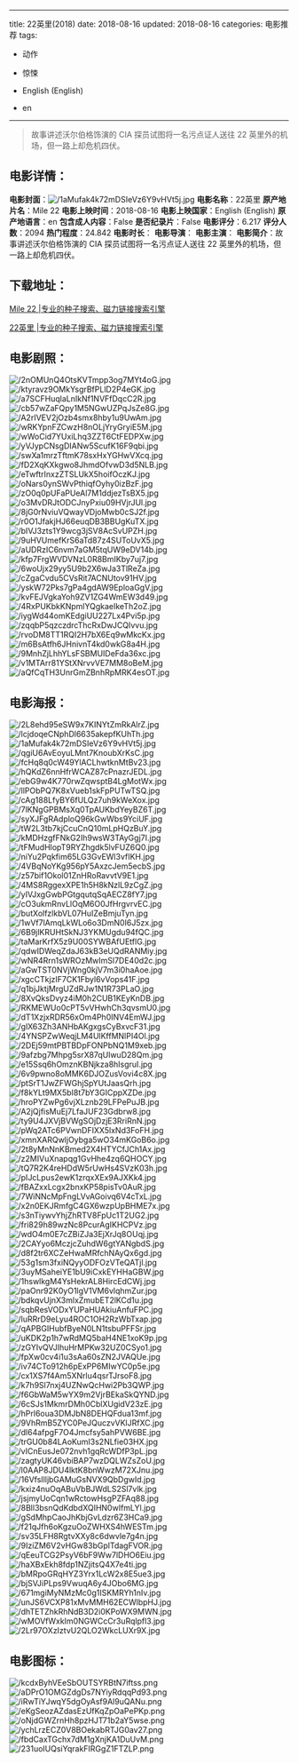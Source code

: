 
---
title: 22英里(2018)
date: 2018-08-16
updated: 2018-08-16
categories: 电影推荐
tags:
- 动作
- 惊悚

- English (English)
- en
---


> 故事讲述沃尔伯格饰演的 CIA 探员试图将一名污点证人送往 22 英里外的机场，但一路上却危机四伏。

## **电影详情**：

**电影封面**：<img src="https://image.tmdb.org/t/p/w200/1aMufak4k72mDSIeVz6Y9vHVt5j.jpg" alt="/1aMufak4k72mDSIeVz6Y9vHVt5j.jpg" title="/1aMufak4k72mDSIeVz6Y9vHVt5j.jpg">
**电影名称**：22英里
**原产地片名**：Mile 22
**电影上映时间**：2018-08-16
**电影上映国家**：English (English)
**原产地语言**：en
**包含成人内容**：False
**是否纪录片**：False
**电影评分**：6.217
**评分人数**：2094
**热门程度**：24.842
**电影时长**：
**电影导演**：
**电影主演**：
**电影简介**：故事讲述沃尔伯格饰演的 CIA 探员试图将一名污点证人送往 22 英里外的机场，但一路上却危机四伏。

## **下载地址**：
[Mile 22 |专业的种子搜索、磁力链接搜索引擎](https://movie.amd794.com:2083/?search=Mile%2022&ordering=&mode=match_phrase&page_size=10&page=1)

[22英里 |专业的种子搜索、磁力链接搜索引擎](https://movie.amd794.com:2083/?search=22%E8%8B%B1%E9%87%8C&ordering=&mode=match_phrase&page_size=10&page=1)
 

## **电影剧照**：
<img src="https://image.tmdb.org/t/p/original/2nOMUnQ4OtsKVTmpp3og7MYt4oG.jpg" alt="/2nOMUnQ4OtsKVTmpp3og7MYt4oG.jpg" title="/2nOMUnQ4OtsKVTmpp3og7MYt4oG.jpg"><img src="https://image.tmdb.org/t/p/original/ktyravz9OMkYsgrBfPLlD2P4eGK.jpg" alt="/ktyravz9OMkYsgrBfPLlD2P4eGK.jpg" title="/ktyravz9OMkYsgrBfPLlD2P4eGK.jpg"><img src="https://image.tmdb.org/t/p/original/a7SCFHuqlaLnIkNf1NVFfDqcC2R.jpg" alt="/a7SCFHuqlaLnIkNf1NVFfDqcC2R.jpg" title="/a7SCFHuqlaLnIkNf1NVFfDqcC2R.jpg"><img src="https://image.tmdb.org/t/p/original/cb57wZaFQpy1M5NGwUZPqJsZe8G.jpg" alt="/cb57wZaFQpy1M5NGwUZPqJsZe8G.jpg" title="/cb57wZaFQpy1M5NGwUZPqJsZe8G.jpg"><img src="https://image.tmdb.org/t/p/original/A2rIVEV2jOzb4smx8hby1u9UwAm.jpg" alt="/A2rIVEV2jOzb4smx8hby1u9UwAm.jpg" title="/A2rIVEV2jOzb4smx8hby1u9UwAm.jpg"><img src="https://image.tmdb.org/t/p/original/wRKYpnFZCwzH8nOLjYryGryiE5M.jpg" alt="/wRKYpnFZCwzH8nOLjYryGryiE5M.jpg" title="/wRKYpnFZCwzH8nOLjYryGryiE5M.jpg"><img src="https://image.tmdb.org/t/p/original/wWoCid7YUxiLhq3ZZT6CtFEDPXw.jpg" alt="/wWoCid7YUxiLhq3ZZT6CtFEDPXw.jpg" title="/wWoCid7YUxiLhq3ZZT6CtFEDPXw.jpg"><img src="https://image.tmdb.org/t/p/original/yVJypCNsgDIANw5ScufK16F9qbi.jpg" alt="/yVJypCNsgDIANw5ScufK16F9qbi.jpg" title="/yVJypCNsgDIANw5ScufK16F9qbi.jpg"><img src="https://image.tmdb.org/t/p/original/swXa1mrzTftmK78sxHxYGHwVXcq.jpg" alt="/swXa1mrzTftmK78sxHxYGHwVXcq.jpg" title="/swXa1mrzTftmK78sxHxYGHwVXcq.jpg"><img src="https://image.tmdb.org/t/p/original/fD2XqKXkgwo8JhmdOfvwD3d5NLB.jpg" alt="/fD2XqKXkgwo8JhmdOfvwD3d5NLB.jpg" title="/fD2XqKXkgwo8JhmdOfvwD3d5NLB.jpg"><img src="https://image.tmdb.org/t/p/original/eTwftrInxzZTSLUkX5hoifOczKJ.jpg" alt="/eTwftrInxzZTSLUkX5hoifOczKJ.jpg" title="/eTwftrInxzZTSLUkX5hoifOczKJ.jpg"><img src="https://image.tmdb.org/t/p/original/oNars0ynSWvPthiqfOyhy0izBzF.jpg" alt="/oNars0ynSWvPthiqfOyhy0izBzF.jpg" title="/oNars0ynSWvPthiqfOyhy0izBzF.jpg"><img src="https://image.tmdb.org/t/p/original/zO0q0pUFaPUeAl7M1ddjezTsBX5.jpg" alt="/zO0q0pUFaPUeAl7M1ddjezTsBX5.jpg" title="/zO0q0pUFaPUeAl7M1ddjezTsBX5.jpg"><img src="https://image.tmdb.org/t/p/original/o3MvDRJtODCJnyPxiu09HVjrJUl.jpg" alt="/o3MvDRJtODCJnyPxiu09HVjrJUl.jpg" title="/o3MvDRJtODCJnyPxiu09HVjrJUl.jpg"><img src="https://image.tmdb.org/t/p/original/8jG0rNviuVQwayVDjoMwb0cSJ2f.jpg" alt="/8jG0rNviuVQwayVDjoMwb0cSJ2f.jpg" title="/8jG0rNviuVQwayVDjoMwb0cSJ2f.jpg"><img src="https://image.tmdb.org/t/p/original/r0O1JfakjHJ66euqDB3BBUgKuTX.jpg" alt="/r0O1JfakjHJ66euqDB3BBUgKuTX.jpg" title="/r0O1JfakjHJ66euqDB3BBUgKuTX.jpg"><img src="https://image.tmdb.org/t/p/original/bIVJ3zts1Y9wcg3jSV8AcSvUPZH.jpg" alt="/bIVJ3zts1Y9wcg3jSV8AcSvUPZH.jpg" title="/bIVJ3zts1Y9wcg3jSV8AcSvUPZH.jpg"><img src="https://image.tmdb.org/t/p/original/9uHVUmefKrS6aTd87z4SUToUvX5.jpg" alt="/9uHVUmefKrS6aTd87z4SUToUvX5.jpg" title="/9uHVUmefKrS6aTd87z4SUToUvX5.jpg"><img src="https://image.tmdb.org/t/p/original/aUDRzIC6nvm7aGM5tqUW9eDV14b.jpg" alt="/aUDRzIC6nvm7aGM5tqUW9eDV14b.jpg" title="/aUDRzIC6nvm7aGM5tqUW9eDV14b.jpg"><img src="https://image.tmdb.org/t/p/original/kfp7FrgWVDVNzL0R8BmIKby7uj7.jpg" alt="/kfp7FrgWVDVNzL0R8BmIKby7uj7.jpg" title="/kfp7FrgWVDVNzL0R8BmIKby7uj7.jpg"><img src="https://image.tmdb.org/t/p/original/6woUjx29yy5U9b2X6wJa3TlReZa.jpg" alt="/6woUjx29yy5U9b2X6wJa3TlReZa.jpg" title="/6woUjx29yy5U9b2X6wJa3TlReZa.jpg"><img src="https://image.tmdb.org/t/p/original/cZgaCvdu5CVsRit7ACNUtov91HV.jpg" alt="/cZgaCvdu5CVsRit7ACNUtov91HV.jpg" title="/cZgaCvdu5CVsRit7ACNUtov91HV.jpg"><img src="https://image.tmdb.org/t/p/original/yskW72Pks7gPa4gdAW9EploaGgV.jpg" alt="/yskW72Pks7gPa4gdAW9EploaGgV.jpg" title="/yskW72Pks7gPa4gdAW9EploaGgV.jpg"><img src="https://image.tmdb.org/t/p/original/kvFEJVgkaYoh9ZV1ZG4WmEW3d49.jpg" alt="/kvFEJVgkaYoh9ZV1ZG4WmEW3d49.jpg" title="/kvFEJVgkaYoh9ZV1ZG4WmEW3d49.jpg"><img src="https://image.tmdb.org/t/p/original/4RxPUKbkKNpmlYQgkaeIkeTh2oZ.jpg" alt="/4RxPUKbkKNpmlYQgkaeIkeTh2oZ.jpg" title="/4RxPUKbkKNpmlYQgkaeIkeTh2oZ.jpg"><img src="https://image.tmdb.org/t/p/original/iygWd44omKEdgiUU227Lx4Pvi5p.jpg" alt="/iygWd44omKEdgiUU227Lx4Pvi5p.jpg" title="/iygWd44omKEdgiUU227Lx4Pvi5p.jpg"><img src="https://image.tmdb.org/t/p/original/zqqbP5qzczdrcThcRxDwJCQIvvu.jpg" alt="/zqqbP5qzczdrcThcRxDwJCQIvvu.jpg" title="/zqqbP5qzczdrcThcRxDwJCQIvvu.jpg"><img src="https://image.tmdb.org/t/p/original/rvoDM8TT1RQI2H7bX6Eq9wMkcKx.jpg" alt="/rvoDM8TT1RQI2H7bX6Eq9wMkcKx.jpg" title="/rvoDM8TT1RQI2H7bX6Eq9wMkcKx.jpg"><img src="https://image.tmdb.org/t/p/original/m6BsAtfh6JHnivnT4kd0wkG8a4H.jpg" alt="/m6BsAtfh6JHnivnT4kd0wkG8a4H.jpg" title="/m6BsAtfh6JHnivnT4kd0wkG8a4H.jpg"><img src="https://image.tmdb.org/t/p/original/9MnhZjLhhYLsFSBMUIDeFda36xc.jpg" alt="/9MnhZjLhhYLsFSBMUIDeFda36xc.jpg" title="/9MnhZjLhhYLsFSBMUIDeFda36xc.jpg"><img src="https://image.tmdb.org/t/p/original/v1MTArr81YStXNrvvVE7MM8oBeM.jpg" alt="/v1MTArr81YStXNrvvVE7MM8oBeM.jpg" title="/v1MTArr81YStXNrvvVE7MM8oBeM.jpg"><img src="https://image.tmdb.org/t/p/original/aQfCqTH3UnrGmZBnhRpMRK4esOT.jpg" alt="/aQfCqTH3UnrGmZBnhRpMRK4esOT.jpg" title="/aQfCqTH3UnrGmZBnhRpMRK4esOT.jpg">

## **电影海报**：
<img src="https://image.tmdb.org/t/p/original/2L8ehd95eSW9x7KINYtZmRkAlrZ.jpg" alt="/2L8ehd95eSW9x7KINYtZmRkAlrZ.jpg" title="/2L8ehd95eSW9x7KINYtZmRkAlrZ.jpg"><img src="https://image.tmdb.org/t/p/original/lcjdoqeCNphDl6635akepfKUhTh.jpg" alt="/lcjdoqeCNphDl6635akepfKUhTh.jpg" title="/lcjdoqeCNphDl6635akepfKUhTh.jpg"><img src="https://image.tmdb.org/t/p/original/1aMufak4k72mDSIeVz6Y9vHVt5j.jpg" alt="/1aMufak4k72mDSIeVz6Y9vHVt5j.jpg" title="/1aMufak4k72mDSIeVz6Y9vHVt5j.jpg"><img src="https://image.tmdb.org/t/p/original/qgiU6AvEoyuLMnt7KnoubXrKsC.jpg" alt="/qgiU6AvEoyuLMnt7KnoubXrKsC.jpg" title="/qgiU6AvEoyuLMnt7KnoubXrKsC.jpg"><img src="https://image.tmdb.org/t/p/original/fcHq8q0cW49YlACLhwtknMtBv23.jpg" alt="/fcHq8q0cW49YlACLhwtknMtBv23.jpg" title="/fcHq8q0cW49YlACLhwtknMtBv23.jpg"><img src="https://image.tmdb.org/t/p/original/hQKdZ6nnHfrWCAZ87cPnazrJEDL.jpg" alt="/hQKdZ6nnHfrWCAZ87cPnazrJEDL.jpg" title="/hQKdZ6nnHfrWCAZ87cPnazrJEDL.jpg"><img src="https://image.tmdb.org/t/p/original/ebG9w4K770rwZqwsptB4LgMotWx.jpg" alt="/ebG9w4K770rwZqwsptB4LgMotWx.jpg" title="/ebG9w4K770rwZqwsptB4LgMotWx.jpg"><img src="https://image.tmdb.org/t/p/original/llPObPQ7K8xVueb1skFpPUTwTSQ.jpg" alt="/llPObPQ7K8xVueb1skFpPUTwTSQ.jpg" title="/llPObPQ7K8xVueb1skFpPUTwTSQ.jpg"><img src="https://image.tmdb.org/t/p/original/cAg188LfyBY6fULQz7uh9kWeXox.jpg" alt="/cAg188LfyBY6fULQz7uh9kWeXox.jpg" title="/cAg188LfyBY6fULQz7uh9kWeXox.jpg"><img src="https://image.tmdb.org/t/p/original/7lKNgGPBMsXq0TpAUKbdYeyBZ6T.jpg" alt="/7lKNgGPBMsXq0TpAUKbdYeyBZ6T.jpg" title="/7lKNgGPBMsXq0TpAUKbdYeyBZ6T.jpg"><img src="https://image.tmdb.org/t/p/original/syXJFgRAdploQ96kGwWbs9YciUF.jpg" alt="/syXJFgRAdploQ96kGwWbs9YciUF.jpg" title="/syXJFgRAdploQ96kGwWbs9YciUF.jpg"><img src="https://image.tmdb.org/t/p/original/tW2L3tb7kjCcuCnQ10mLpHQzBuY.jpg" alt="/tW2L3tb7kjCcuCnQ10mLpHQzBuY.jpg" title="/tW2L3tb7kjCcuCnQ10mLpHQzBuY.jpg"><img src="https://image.tmdb.org/t/p/original/kMDHzgfFNkG2Ih9wsW3TAyGgj7I.jpg" alt="/kMDHzgfFNkG2Ih9wsW3TAyGgj7I.jpg" title="/kMDHzgfFNkG2Ih9wsW3TAyGgj7I.jpg"><img src="https://image.tmdb.org/t/p/original/tFMudHlopT9RYZhgdk5lvFUZ6Q0.jpg" alt="/tFMudHlopT9RYZhgdk5lvFUZ6Q0.jpg" title="/tFMudHlopT9RYZhgdk5lvFUZ6Q0.jpg"><img src="https://image.tmdb.org/t/p/original/niYu2Pqkfim65LG3GvEWl3vfIKH.jpg" alt="/niYu2Pqkfim65LG3GvEWl3vfIKH.jpg" title="/niYu2Pqkfim65LG3GvEWl3vfIKH.jpg"><img src="https://image.tmdb.org/t/p/original/4VBqNoYKg956pY5AxzcJem5ecbS.jpg" alt="/4VBqNoYKg956pY5AxzcJem5ecbS.jpg" title="/4VBqNoYKg956pY5AxzcJem5ecbS.jpg"><img src="https://image.tmdb.org/t/p/original/z57bif1Okol01ZnHRoRavvtV9E1.jpg" alt="/z57bif1Okol01ZnHRoRavvtV9E1.jpg" title="/z57bif1Okol01ZnHRoRavvtV9E1.jpg"><img src="https://image.tmdb.org/t/p/original/4MS8RggexXPE1h5H8kNzlL9zCgZ.jpg" alt="/4MS8RggexXPE1h5H8kNzlL9zCgZ.jpg" title="/4MS8RggexXPE1h5H8kNzlL9zCgZ.jpg"><img src="https://image.tmdb.org/t/p/original/yIVJxgGwbPGtgqutqSqAECZ8fY7.jpg" alt="/yIVJxgGwbPGtgqutqSqAECZ8fY7.jpg" title="/yIVJxgGwbPGtgqutqSqAECZ8fY7.jpg"><img src="https://image.tmdb.org/t/p/original/cO3ukmRnvLlOqM6O0JfHrgvrvEC.jpg" alt="/cO3ukmRnvLlOqM6O0JfHrgvrvEC.jpg" title="/cO3ukmRnvLlOqM6O0JfHrgvrvEC.jpg"><img src="https://image.tmdb.org/t/p/original/butXolfzlkbVL07HuIZeBmjuTyn.jpg" alt="/butXolfzlkbVL07HuIZeBmjuTyn.jpg" title="/butXolfzlkbVL07HuIZeBmjuTyn.jpg"><img src="https://image.tmdb.org/t/p/original/1wVf7lAmqLkWLo6o3DmN0I6J5zx.jpg" alt="/1wVf7lAmqLkWLo6o3DmN0I6J5zx.jpg" title="/1wVf7lAmqLkWLo6o3DmN0I6J5zx.jpg"><img src="https://image.tmdb.org/t/p/original/6B9jlKRUHtSkNJ3YKMUgdu94fQC.jpg" alt="/6B9jlKRUHtSkNJ3YKMUgdu94fQC.jpg" title="/6B9jlKRUHtSkNJ3YKMUgdu94fQC.jpg"><img src="https://image.tmdb.org/t/p/original/taMarKrfX5z9U00SYWBAfUEtflG.jpg" alt="/taMarKrfX5z9U00SYWBAfUEtflG.jpg" title="/taMarKrfX5z9U00SYWBAfUEtflG.jpg"><img src="https://image.tmdb.org/t/p/original/qdwIDWeqZdaJ63kB3eUQdRANMiy.jpg" alt="/qdwIDWeqZdaJ63kB3eUQdRANMiy.jpg" title="/qdwIDWeqZdaJ63kB3eUQdRANMiy.jpg"><img src="https://image.tmdb.org/t/p/original/wNR4Rrn1sWROzMwImSl7DE40d2c.jpg" alt="/wNR4Rrn1sWROzMwImSl7DE40d2c.jpg" title="/wNR4Rrn1sWROzMwImSl7DE40d2c.jpg"><img src="https://image.tmdb.org/t/p/original/aGwTST0NVjWng0kjV7m3i0haAoe.jpg" alt="/aGwTST0NVjWng0kjV7m3i0haAoe.jpg" title="/aGwTST0NVjWng0kjV7m3i0haAoe.jpg"><img src="https://image.tmdb.org/t/p/original/xgcCTkjzIF7CK1Fbyl6vVops41F.jpg" alt="/xgcCTkjzIF7CK1Fbyl6vVops41F.jpg" title="/xgcCTkjzIF7CK1Fbyl6vVops41F.jpg"><img src="https://image.tmdb.org/t/p/original/q1bjJktjMrgUZdRJw1N1R73PLaO.jpg" alt="/q1bjJktjMrgUZdRJw1N1R73PLaO.jpg" title="/q1bjJktjMrgUZdRJw1N1R73PLaO.jpg"><img src="https://image.tmdb.org/t/p/original/8XvQksDvyz4iM0h2CUB1KEyKnDB.jpg" alt="/8XvQksDvyz4iM0h2CUB1KEyKnDB.jpg" title="/8XvQksDvyz4iM0h2CUB1KEyKnDB.jpg"><img src="https://image.tmdb.org/t/p/original/RKMEWUo0cPT5vVHwhCh3qvsmU0.jpg" alt="/RKMEWUo0cPT5vVHwhCh3qvsmU0.jpg" title="/RKMEWUo0cPT5vVHwhCh3qvsmU0.jpg"><img src="https://image.tmdb.org/t/p/original/dT1XzjxRDR56xOm4Ph0INV4EmWJ.jpg" alt="/dT1XzjxRDR56xOm4Ph0INV4EmWJ.jpg" title="/dT1XzjxRDR56xOm4Ph0INV4EmWJ.jpg"><img src="https://image.tmdb.org/t/p/original/glX63Zh3ANHbAKgxgsCyBxvcF31.jpg" alt="/glX63Zh3ANHbAKgxgsCyBxvcF31.jpg" title="/glX63Zh3ANHbAKgxgsCyBxvcF31.jpg"><img src="https://image.tmdb.org/t/p/original/4YNSPZwWeqjLM4UlKffMNlPI4Ol.jpg" alt="/4YNSPZwWeqjLM4UlKffMNlPI4Ol.jpg" title="/4YNSPZwWeqjLM4UlKffMNlPI4Ol.jpg"><img src="https://image.tmdb.org/t/p/original/2DEj59mtPBTBDpFONPbNQ1M9xeb.jpg" alt="/2DEj59mtPBTBDpFONPbNQ1M9xeb.jpg" title="/2DEj59mtPBTBDpFONPbNQ1M9xeb.jpg"><img src="https://image.tmdb.org/t/p/original/9afzbg7Mhpg5srX87qUlwuD28Qm.jpg" alt="/9afzbg7Mhpg5srX87qUlwuD28Qm.jpg" title="/9afzbg7Mhpg5srX87qUlwuD28Qm.jpg"><img src="https://image.tmdb.org/t/p/original/e15Ssq6hOmznKBNjkza8hIsgruI.jpg" alt="/e15Ssq6hOmznKBNjkza8hIsgruI.jpg" title="/e15Ssq6hOmznKBNjkza8hIsgruI.jpg"><img src="https://image.tmdb.org/t/p/original/6v9pwno8oMMK6DJOZusVovi4c8X.jpg" alt="/6v9pwno8oMMK6DJOZusVovi4c8X.jpg" title="/6v9pwno8oMMK6DJOZusVovi4c8X.jpg"><img src="https://image.tmdb.org/t/p/original/ptSrT1JwZFWGhjSpYUtJaasQrh.jpg" alt="/ptSrT1JwZFWGhjSpYUtJaasQrh.jpg" title="/ptSrT1JwZFWGhjSpYUtJaasQrh.jpg"><img src="https://image.tmdb.org/t/p/original/f8kYLt9MX5bI8t7bY3GICppXZDe.jpg" alt="/f8kYLt9MX5bI8t7bY3GICppXZDe.jpg" title="/f8kYLt9MX5bI8t7bY3GICppXZDe.jpg"><img src="https://image.tmdb.org/t/p/original/hroPYZwPg6vjXLznb29LFPePuJB.jpg" alt="/hroPYZwPg6vjXLznb29LFPePuJB.jpg" title="/hroPYZwPg6vjXLznb29LFPePuJB.jpg"><img src="https://image.tmdb.org/t/p/original/A2jQjfisMuEj7LfaJUF23Gdbrw8.jpg" alt="/A2jQjfisMuEj7LfaJUF23Gdbrw8.jpg" title="/A2jQjfisMuEj7LfaJUF23Gdbrw8.jpg"><img src="https://image.tmdb.org/t/p/original/ty9U4JXVjBVWgSOjDzjE3RriRnN.jpg" alt="/ty9U4JXVjBVWgSOjDzjE3RriRnN.jpg" title="/ty9U4JXVjBVWgSOjDzjE3RriRnN.jpg"><img src="https://image.tmdb.org/t/p/original/pWq2ATc6PVwnDFIXX5lxNd3FoFH.jpg" alt="/pWq2ATc6PVwnDFIXX5lxNd3FoFH.jpg" title="/pWq2ATc6PVwnDFIXX5lxNd3FoFH.jpg"><img src="https://image.tmdb.org/t/p/original/xmnXARQwljOybga5wO34mKGoB6o.jpg" alt="/xmnXARQwljOybga5wO34mKGoB6o.jpg" title="/xmnXARQwljOybga5wO34mKGoB6o.jpg"><img src="https://image.tmdb.org/t/p/original/2t8yMnNnKBmed2X4HTYCfJCh1Ax.jpg" alt="/2t8yMnNnKBmed2X4HTYCfJCh1Ax.jpg" title="/2t8yMnNnKBmed2X4HTYCfJCh1Ax.jpg"><img src="https://image.tmdb.org/t/p/original/z2MIVuXnapqg1GvHhe4zq6QHOCY.jpg" alt="/z2MIVuXnapqg1GvHhe4zq6QHOCY.jpg" title="/z2MIVuXnapqg1GvHhe4zq6QHOCY.jpg"><img src="https://image.tmdb.org/t/p/original/tQ7R2K4reHDdW5rUwHs4SVzK03h.jpg" alt="/tQ7R2K4reHDdW5rUwHs4SVzK03h.jpg" title="/tQ7R2K4reHDdW5rUwHs4SVzK03h.jpg"><img src="https://image.tmdb.org/t/p/original/pIJcLpus2ewK1zrqxXEx9AJXKk4.jpg" alt="/pIJcLpus2ewK1zrqxXEx9AJXKk4.jpg" title="/pIJcLpus2ewK1zrqxXEx9AJXKk4.jpg"><img src="https://image.tmdb.org/t/p/original/fBAZxxLcgx2bnxKP58pisTv0AuR.jpg" alt="/fBAZxxLcgx2bnxKP58pisTv0AuR.jpg" title="/fBAZxxLcgx2bnxKP58pisTv0AuR.jpg"><img src="https://image.tmdb.org/t/p/original/7WiNNcMpFngLVvAGoivq6V4cTxL.jpg" alt="/7WiNNcMpFngLVvAGoivq6V4cTxL.jpg" title="/7WiNNcMpFngLVvAGoivq6V4cTxL.jpg"><img src="https://image.tmdb.org/t/p/original/x2n0EKJRmfgC4GX6wzpUpBHME7x.jpg" alt="/x2n0EKJRmfgC4GX6wzpUpBHME7x.jpg" title="/x2n0EKJRmfgC4GX6wzpUpBHME7x.jpg"><img src="https://image.tmdb.org/t/p/original/s3nTiywvYhjZhRTV8FpUc1T2UG2.jpg" alt="/s3nTiywvYhjZhRTV8FpUc1T2UG2.jpg" title="/s3nTiywvYhjZhRTV8FpUc1T2UG2.jpg"><img src="https://image.tmdb.org/t/p/original/fri829h89wzNc8PcurAgIKHCPVz.jpg" alt="/fri829h89wzNc8PcurAgIKHCPVz.jpg" title="/fri829h89wzNc8PcurAgIKHCPVz.jpg"><img src="https://image.tmdb.org/t/p/original/wdO4m0E7cZBiZJa3EjXrJq8OUqj.jpg" alt="/wdO4m0E7cZBiZJa3EjXrJq8OUqj.jpg" title="/wdO4m0E7cZBiZJa3EjXrJq8OUqj.jpg"><img src="https://image.tmdb.org/t/p/original/2CAYyo6MczjcZuhdW6gtYANgbdS.jpg" alt="/2CAYyo6MczjcZuhdW6gtYANgbdS.jpg" title="/2CAYyo6MczjcZuhdW6gtYANgbdS.jpg"><img src="https://image.tmdb.org/t/p/original/d8f2tr6XCZeHwaMRfchNAyQx6gd.jpg" alt="/d8f2tr6XCZeHwaMRfchNAyQx6gd.jpg" title="/d8f2tr6XCZeHwaMRfchNAyQx6gd.jpg"><img src="https://image.tmdb.org/t/p/original/53g1sm3fxiNQyyODFOzVTeQATjl.jpg" alt="/53g1sm3fxiNQyyODFOzVTeQATjl.jpg" title="/53g1sm3fxiNQyyODFOzVTeQATjl.jpg"><img src="https://image.tmdb.org/t/p/original/3uyMSaheiYE1bU9iCxkEYHHaGBW.jpg" alt="/3uyMSaheiYE1bU9iCxkEYHHaGBW.jpg" title="/3uyMSaheiYE1bU9iCxkEYHHaGBW.jpg"><img src="https://image.tmdb.org/t/p/original/1hswlkgM4YsHekrAL8HircEdCWj.jpg" alt="/1hswlkgM4YsHekrAL8HircEdCWj.jpg" title="/1hswlkgM4YsHekrAL8HircEdCWj.jpg"><img src="https://image.tmdb.org/t/p/original/paOnr92K0yO1lgV1VM6vlqhmZur.jpg" alt="/paOnr92K0yO1lgV1VM6vlqhmZur.jpg" title="/paOnr92K0yO1lgV1VM6vlqhmZur.jpg"><img src="https://image.tmdb.org/t/p/original/bdkqvUjnX3mlxZmubET2lKCd1u.jpg" alt="/bdkqvUjnX3mlxZmubET2lKCd1u.jpg" title="/bdkqvUjnX3mlxZmubET2lKCd1u.jpg"><img src="https://image.tmdb.org/t/p/original/sqbResVODxYUPaHUAkiuAnfuFPC.jpg" alt="/sqbResVODxYUPaHUAkiuAnfuFPC.jpg" title="/sqbResVODxYUPaHUAkiuAnfuFPC.jpg"><img src="https://image.tmdb.org/t/p/original/luRRrD9eLyu4ROC1OH2RzWbTxap.jpg" alt="/luRRrD9eLyu4ROC1OH2RzWbTxap.jpg" title="/luRRrD9eLyu4ROC1OH2RzWbTxap.jpg"><img src="https://image.tmdb.org/t/p/original/qAPBGIHubfByeN0LN1tsbuPFFSr.jpg" alt="/qAPBGIHubfByeN0LN1tsbuPFFSr.jpg" title="/qAPBGIHubfByeN0LN1tsbuPFFSr.jpg"><img src="https://image.tmdb.org/t/p/original/uKDK2p1h7wRdMQ5baH4NE1xoK9p.jpg" alt="/uKDK2p1h7wRdMQ5baH4NE1xoK9p.jpg" title="/uKDK2p1h7wRdMQ5baH4NE1xoK9p.jpg"><img src="https://image.tmdb.org/t/p/original/zGYIvQVJIhuHrMPKw32UZ0CSyo1.jpg" alt="/zGYIvQVJIhuHrMPKw32UZ0CSyo1.jpg" title="/zGYIvQVJIhuHrMPKw32UZ0CSyo1.jpg"><img src="https://image.tmdb.org/t/p/original/fpXw0cv4i1u3sAa60sZN2JVAQUe.jpg" alt="/fpXw0cv4i1u3sAa60sZN2JVAQUe.jpg" title="/fpXw0cv4i1u3sAa60sZN2JVAQUe.jpg"><img src="https://image.tmdb.org/t/p/original/iv74CTo912h6pExPP6MIwYC0p5e.jpg" alt="/iv74CTo912h6pExPP6MIwYC0p5e.jpg" title="/iv74CTo912h6pExPP6MIwYC0p5e.jpg"><img src="https://image.tmdb.org/t/p/original/cx1XS7f4Am5XNrlu4qsrTJrsoF8.jpg" alt="/cx1XS7f4Am5XNrlu4qsrTJrsoF8.jpg" title="/cx1XS7f4Am5XNrlu4qsrTJrsoF8.jpg"><img src="https://image.tmdb.org/t/p/original/k7h9Sl7nxj4UZNwQcHwi2Pb3QWP.jpg" alt="/k7h9Sl7nxj4UZNwQcHwi2Pb3QWP.jpg" title="/k7h9Sl7nxj4UZNwQcHwi2Pb3QWP.jpg"><img src="https://image.tmdb.org/t/p/original/f6GbWaM5wYX9m2VjrBEkaSkQYND.jpg" alt="/f6GbWaM5wYX9m2VjrBEkaSkQYND.jpg" title="/f6GbWaM5wYX9m2VjrBEkaSkQYND.jpg"><img src="https://image.tmdb.org/t/p/original/6cSJs1MkmrDMh0CblXUgidV23zE.jpg" alt="/6cSJs1MkmrDMh0CblXUgidV23zE.jpg" title="/6cSJs1MkmrDMh0CblXUgidV23zE.jpg"><img src="https://image.tmdb.org/t/p/original/hPrl6oua3DMJbN8DEHQFdua13mf.jpg" alt="/hPrl6oua3DMJbN8DEHQFdua13mf.jpg" title="/hPrl6oua3DMJbN8DEHQFdua13mf.jpg"><img src="https://image.tmdb.org/t/p/original/9VhRmB5ZYC0PeJQuczvVKlJRfXC.jpg" alt="/9VhRmB5ZYC0PeJQuczvVKlJRfXC.jpg" title="/9VhRmB5ZYC0PeJQuczvVKlJRfXC.jpg"><img src="https://image.tmdb.org/t/p/original/dl64afpgF7O4Jmcfsy5ahPVW6BE.jpg" alt="/dl64afpgF7O4Jmcfsy5ahPVW6BE.jpg" title="/dl64afpgF7O4Jmcfsy5ahPVW6BE.jpg"><img src="https://image.tmdb.org/t/p/original/trGU0b84LAoKumI3s2NLfie03HX.jpg" alt="/trGU0b84LAoKumI3s2NLfie03HX.jpg" title="/trGU0b84LAoKumI3s2NLfie03HX.jpg"><img src="https://image.tmdb.org/t/p/original/vICnEusJe072nvh1gqRcWDfP3pL.jpg" alt="/vICnEusJe072nvh1gqRcWDfP3pL.jpg" title="/vICnEusJe072nvh1gqRcWDfP3pL.jpg"><img src="https://image.tmdb.org/t/p/original/zagtyUK46vbiBAP7wzDQLWZsZoU.jpg" alt="/zagtyUK46vbiBAP7wzDQLWZsZoU.jpg" title="/zagtyUK46vbiBAP7wzDQLWZsZoU.jpg"><img src="https://image.tmdb.org/t/p/original/l0AAP8JDU4lktK8bnWwzM72XJnu.jpg" alt="/l0AAP8JDU4lktK8bnWwzM72XJnu.jpg" title="/l0AAP8JDU4lktK8bnWwzM72XJnu.jpg"><img src="https://image.tmdb.org/t/p/original/16VfsIlljbGAMuGsNVX9QbDgwId.jpg" alt="/16VfsIlljbGAMuGsNVX9QbDgwId.jpg" title="/16VfsIlljbGAMuGsNVX9QbDgwId.jpg"><img src="https://image.tmdb.org/t/p/original/kxiz4nuOqABuVbBJWdLS2Sl7vlk.jpg" alt="/kxiz4nuOqABuVbBJWdLS2Sl7vlk.jpg" title="/kxiz4nuOqABuVbBJWdLS2Sl7vlk.jpg"><img src="https://image.tmdb.org/t/p/original/jsjmyUoCqn1wRctowHsgPZFAq88.jpg" alt="/jsjmyUoCqn1wRctowHsgPZFAq88.jpg" title="/jsjmyUoCqn1wRctowHsgPZFAq88.jpg"><img src="https://image.tmdb.org/t/p/original/8Bll3bsnQdKdbdXQIHN0wIfmLYl.jpg" alt="/8Bll3bsnQdKdbdXQIHN0wIfmLYl.jpg" title="/8Bll3bsnQdKdbdXQIHN0wIfmLYl.jpg"><img src="https://image.tmdb.org/t/p/original/gSdMhpCaoJhKbjGvLdzr6Z3HCa9.jpg" alt="/gSdMhpCaoJhKbjGvLdzr6Z3HCa9.jpg" title="/gSdMhpCaoJhKbjGvLdzr6Z3HCa9.jpg"><img src="https://image.tmdb.org/t/p/original/f21qJfh6oKgzuOoZWHXS4hWESTm.jpg" alt="/f21qJfh6oKgzuOoZWHXS4hWESTm.jpg" title="/f21qJfh6oKgzuOoZWHXS4hWESTm.jpg"><img src="https://image.tmdb.org/t/p/original/sv35LFH8RgtvXXy8c6dwvle7g4n.jpg" alt="/sv35LFH8RgtvXXy8c6dwvle7g4n.jpg" title="/sv35LFH8RgtvXXy8c6dwvle7g4n.jpg"><img src="https://image.tmdb.org/t/p/original/9IziZM6V2vHGw83bGplTdagFVOR.jpg" alt="/9IziZM6V2vHGw83bGplTdagFVOR.jpg" title="/9IziZM6V2vHGw83bGplTdagFVOR.jpg"><img src="https://image.tmdb.org/t/p/original/qEeuTCG2PsyV6bF9Ww7lDHO6Eiu.jpg" alt="/qEeuTCG2PsyV6bF9Ww7lDHO6Eiu.jpg" title="/qEeuTCG2PsyV6bF9Ww7lDHO6Eiu.jpg"><img src="https://image.tmdb.org/t/p/original/haXBxEkh8fdp1NZjitsQ4X7e4ti.jpg" alt="/haXBxEkh8fdp1NZjitsQ4X7e4ti.jpg" title="/haXBxEkh8fdp1NZjitsQ4X7e4ti.jpg"><img src="https://image.tmdb.org/t/p/original/bMRpoGRqHYZ3Yrx1LcW2x8E5ue3.jpg" alt="/bMRpoGRqHYZ3Yrx1LcW2x8E5ue3.jpg" title="/bMRpoGRqHYZ3Yrx1LcW2x8E5ue3.jpg"><img src="https://image.tmdb.org/t/p/original/bjSVJiPLps9VwuqA6y4JObo6MG.jpg" alt="/bjSVJiPLps9VwuqA6y4JObo6MG.jpg" title="/bjSVJiPLps9VwuqA6y4JObo6MG.jpg"><img src="https://image.tmdb.org/t/p/original/671mgiMyNMzMc0g1ISKMRYh1nIv.jpg" alt="/671mgiMyNMzMc0g1ISKMRYh1nIv.jpg" title="/671mgiMyNMzMc0g1ISKMRYh1nIv.jpg"><img src="https://image.tmdb.org/t/p/original/unJS6VCXP81xMvMMH62ECWlbpHJ.jpg" alt="/unJS6VCXP81xMvMMH62ECWlbpHJ.jpg" title="/unJS6VCXP81xMvMMH62ECWlbpHJ.jpg"><img src="https://image.tmdb.org/t/p/original/dhTETZhkRhNdB3D2i0KPoWX9MWN.jpg" alt="/dhTETZhkRhNdB3D2i0KPoWX9MWN.jpg" title="/dhTETZhkRhNdB3D2i0KPoWX9MWN.jpg"><img src="https://image.tmdb.org/t/p/original/wMOVfWxkIm0NGWCcCr3uRqlpfl3.jpg" alt="/wMOVfWxkIm0NGWCcCr3uRqlpfl3.jpg" title="/wMOVfWxkIm0NGWCcCr3uRqlpfl3.jpg"><img src="https://image.tmdb.org/t/p/original/2Lr97OXzIztvU2QLO2WkcLUXr9X.jpg" alt="/2Lr97OXzIztvU2QLO2WkcLUXr9X.jpg" title="/2Lr97OXzIztvU2QLO2WkcLUXr9X.jpg">

## **电影图标**：
<img src="https://image.tmdb.org/t/p/original/kcdxByhVEeSbOUTSYRBtN7iftss.png" alt="/kcdxByhVEeSbOUTSYRBtN7iftss.png" title="/kcdxByhVEeSbOUTSYRBtN7iftss.png"><img src="https://image.tmdb.org/t/p/original/aDPrO1OMGZdgDs7NYiyRdqqPd93.png" alt="/aDPrO1OMGZdgDs7NYiyRdqqPd93.png" title="/aDPrO1OMGZdgDs7NYiyRdqqPd93.png"><img src="https://image.tmdb.org/t/p/original/iRwTiYJwqY5dgOyAsf9Al9uQANu.png" alt="/iRwTiYJwqY5dgOyAsf9Al9uQANu.png" title="/iRwTiYJwqY5dgOyAsf9Al9uQANu.png"><img src="https://image.tmdb.org/t/p/original/eKgSeozAZdasEzUfKqZpOaPePKp.png" alt="/eKgSeozAZdasEzUfKqZpOaPePKp.png" title="/eKgSeozAZdasEzUfKqZpOaPePKp.png"><img src="https://image.tmdb.org/t/p/original/oNjdGWZrnHh8pzHJT71b2aY5wse.png" alt="/oNjdGWZrnHh8pzHJT71b2aY5wse.png" title="/oNjdGWZrnHh8pzHJT71b2aY5wse.png"><img src="https://image.tmdb.org/t/p/original/ychLrzECZ0V8BOekabRTJG0av27.png" alt="/ychLrzECZ0V8BOekabRTJG0av27.png" title="/ychLrzECZ0V8BOekabRTJG0av27.png"><img src="https://image.tmdb.org/t/p/original/fbdCaxTGchx7dM1gXnjKA1DuUvM.png" alt="/fbdCaxTGchx7dM1gXnjKA1DuUvM.png" title="/fbdCaxTGchx7dM1gXnjKA1DuUvM.png"><img src="https://image.tmdb.org/t/p/original/231uoIUQsiYqrakFIRGgZ1FTZLP.png" alt="/231uoIUQsiYqrakFIRGgZ1FTZLP.png" title="/231uoIUQsiYqrakFIRGgZ1FTZLP.png">
